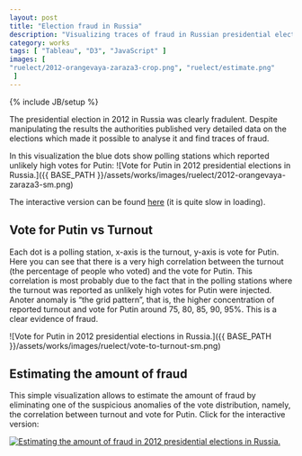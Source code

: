 ```yaml
---
layout: post
title: "Election fraud in Russia"
description: "Visualizing traces of fraud in Russian presidential election in 2012 and estimating the amount of fraud."
category: works
tags: [ "Tableau", "D3", "JavaScript" ]
images: [
"ruelect/2012-orangevaya-zaraza3-crop.png", "ruelect/estimate.png"
 ]
---
```

{% include JB/setup %}



The presidential election in 2012 in Russia was clearly fradulent.
Despite manipulating the results the authorities published very detailed data on the elections
which made it possible to analyse it and find traces of fraud.

In this visualization the blue dots show polling stations which reported unlikely high votes for Putin:
![Vote for Putin in 2012 presidential elections in Russia.]({{ BASE_PATH }}/assets/works/images/ruelect/2012-orangevaya-zaraza3-sm.png)

The interactive version can be found [here](http://public.tableausoftware.com/views/russian-presidential-elections-2012-map-orange/sheet1?:embed=y) (it is quite slow in loading).



## Vote for Putin vs Turnout

Each dot is a polling station, x-axis is the turnout, y-axis is vote for Putin. Here you can see that there is a very high correlation between the turnout (the percentage of people who voted) and the vote for Putin. This correlation is most probably due to the fact that in the polling stations where the turnout was reported as unlikely high votes for Putin were injected.
Anoter anomaly is “the grid pattern”, that is, the higher concentration of reported turnout and vote for Putin around 75, 80, 85, 90, 95%. This is a clear evidence of fraud.

![Vote for Putin in 2012 presidential elections in Russia.]({{ BASE_PATH }}/assets/works/images/ruelect/vote-to-turnout-sm.png)


## Estimating the amount of fraud

This simple visualization allows to estimate the amount of fraud by eliminating one of the suspicious anomalies of the vote distribution, namely, the correlation between turnout and vote for Putin. Click for the interactive version:

<a href="http://diuf.unifr.ch/people/boyandii/pub/elections/2012/"><img title="Estimating the amount of fraud in 2012 presidential elections in Russia." src="{{ BASE_PATH }}/assets/works/images/ruelect/estimate.png"></a>